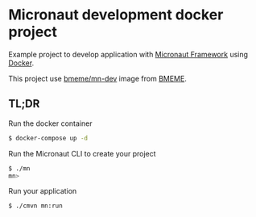 # Micronaut development docker project

Example project to develop application with [Micronaut Framework](https://micronaut.io/) using [Docker](https://www.docker.com/).

This project use [bmeme/mn-dev](https://hub.docker.com/r/bmeme/mn-dev) image from [BMEME](https://www.bmeme.com).

## TL;DR

Run the docker container
```bash
$ docker-compose up -d
```

Run the Micronaut CLI to create your project
```bash
$ ./mn
mn>
```

Run your application
```bash
$ ./cmvn mn:run
```

